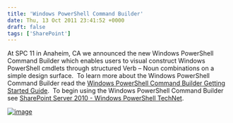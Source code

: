 ```yaml
---
title: 'Windows PowerShell Command Builder'
date: Thu, 13 Oct 2011 23:41:52 +0000
draft: false
tags: ['SharePoint']
---
```


At SPC 11 in Anaheim, CA we announced the new Windows PowerShell Command Builder which enables users to visual construct Windows PowerShell cmdlets through structured Verb – Noun combinations on a simple design surface.  To learn more about the Windows PowerShell Command Builder read the [Windows PowerShell Command Builder Getting Started Guide](http://www.microsoft.com/download/en/details.aspx?id=27588 "Windows PowerShell Command Builder Getting Started Guide").  To begin using the Windows PowerShell Command Builder see [SharePoint Server 2010 - Windows PowerShell TechNet](http://technet.microsoft.com/en-us/sharepoint/ff603532 "SharePoint Server 2010 - Windows PowerShell TechNet").

[![image](https://msdnshared.blob.core.windows.net/media/TNBlogsFS/prod.evol.blogs.technet.com/CommunityServer.Blogs.Components.WeblogFiles/00/00/00/48/65/metablogapi/3757.image_thumb_6647B350.png "image")](https://msdnshared.blob.core.windows.net/media/TNBlogsFS/prod.evol.blogs.technet.com/CommunityServer.Blogs.Components.WeblogFiles/00/00/00/48/65/metablogapi/1205.image_7968DFFC.png)